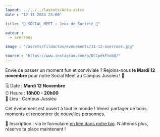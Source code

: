 ```yaml
---
layout: ../../../layouts/Actu.astro
date : "12-11-2024 23:00"

title: "🎲 SOCIAL MEET : Jeux de Société 🎲"

auteur :
  - averroes

image : "/assets/fildactus/evenements/11-12-averroes.jpg"

source : "https://www.instagram.com/p/DCCpekFtobU/"
---
```


Envie de passer un moment fun et conviviale ? Rejoins-nous __le Mardi 12 novembre__ pour notre Social Meet au Campus Jussieu ! 🏫

🗓️ Date : __Mardi 12 Novembre__  
⏰ Heure : __18h00 - 20h00__  
📍 Lieu : Campus Jussieu

Cet événement est ouvert à tout le monde ! Venez partager de bons moments et rencontrer de nouvelles personnes.

📩 Inscription : via le formulaire [en lien dans notre bio](https://www.helloasso.com/associations/averroes/evenements/social-meet-12-novembre). N’attends plus, réserve ta place maintenant !